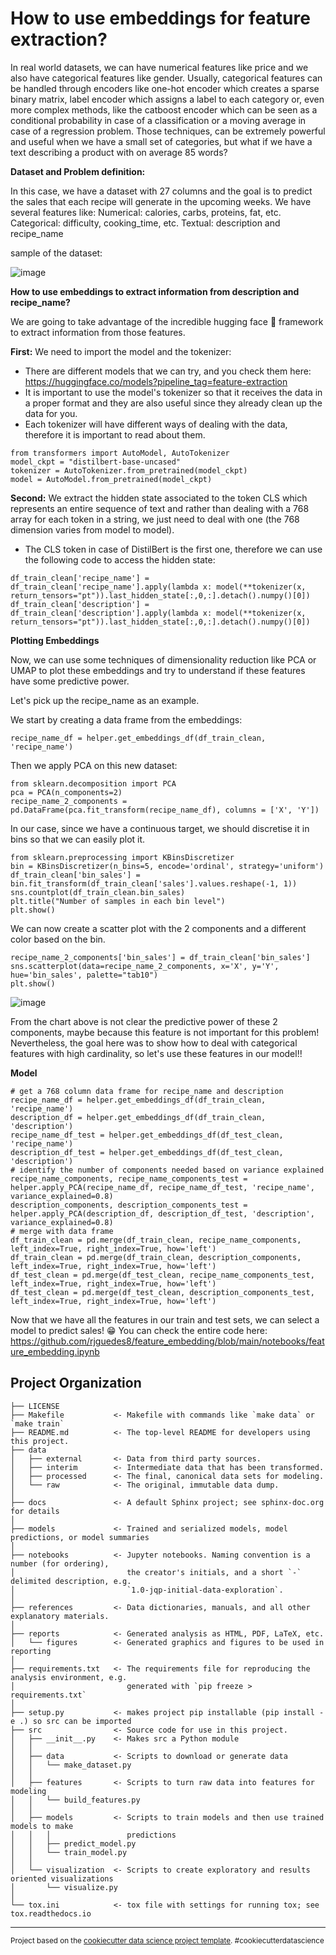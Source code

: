 How to use embeddings for feature extraction?
==============================

In real world datasets, we can have numerical features like price and we also have categorical features like gender.
Usually, categorical features can be handled through encoders like one-hot encoder which creates a sparse binary matrix, label encoder which assigns a label to each category or, even more complex methods, like the catboost encoder which can be seen as a conditional probability in case of a classification or a moving average in case of a regression problem.
Those techniques, can be extremely powerful and useful when we have a small set of categories, but what if we have a text describing a product with on average 85 words?


**Dataset and Problem definition:**

In this case, we have a dataset with 27 columns and the goal is to predict the sales that each recipe will generate in the upcoming weeks.
We have several features like:
Numerical: calories, carbs, proteins, fat, etc.
Categorical: difficulty, cooking_time, etc.
Textual: description and recipe_name

sample of the dataset:

![image](https://user-images.githubusercontent.com/104824314/194349314-765659ec-3e72-473e-8c5a-63e6f266d559.png)


**How to use embeddings to extract information from description and recipe_name?**

We are going to take advantage of the incredible hugging face 🤗 framework to extract information from those features.

**First:** We need to import the model and the tokenizer:
 - There are different models that we can try, and you check them here: https://huggingface.co/models?pipeline_tag=feature-extraction
 - It is important to use the model's tokenizer so that it receives the data in a proper format and they are also useful since they already clean up the data for you.
 - Each tokenizer will have different ways of dealing with the data, therefore it is important to read about them.
```
from transformers import AutoModel, AutoTokenizer
model_ckpt = "distilbert-base-uncased"
tokenizer = AutoTokenizer.from_pretrained(model_ckpt)
model = AutoModel.from_pretrained(model_ckpt)
```

**Second:** We extract the hidden state associated to the token CLS which represents an entire sequence of text and rather than dealing with a 768 array for each token in a string, we just need to deal with one (the 768 dimension varies from model to model).
 - The CLS token in case of DistilBert is the first one, therefore we can use the following code to access the hidden state:

```
df_train_clean['recipe_name'] = df_train_clean['recipe_name'].apply(lambda x: model(**tokenizer(x, return_tensors="pt")).last_hidden_state[:,0,:].detach().numpy()[0])
df_train_clean['description'] = df_train_clean['description'].apply(lambda x: model(**tokenizer(x, return_tensors="pt")).last_hidden_state[:,0,:].detach().numpy()[0])
```

**Plotting Embeddings**

Now, we can use some techniques of dimensionality reduction like PCA or UMAP to plot these embeddings and try to understand if these features have some predictive power.

Let's pick up the recipe_name as an example.

We start by creating a data frame from the embeddings:
```
recipe_name_df = helper.get_embeddings_df(df_train_clean, 'recipe_name')
```

Then we apply PCA on this new dataset:
```
from sklearn.decomposition import PCA
pca = PCA(n_components=2)
recipe_name_2_components = pd.DataFrame(pca.fit_transform(recipe_name_df), columns = ['X', 'Y'])
```

In our case, since we have a continuous target, we should discretise it in bins so that we can easily plot it.
```
from sklearn.preprocessing import KBinsDiscretizer
bin = KBinsDiscretizer(n_bins=5, encode='ordinal', strategy='uniform')
df_train_clean['bin_sales'] = bin.fit_transform(df_train_clean['sales'].values.reshape(-1, 1))
sns.countplot(df_train_clean.bin_sales)
plt.title("Number of samples in each bin level")
plt.show()
```

We can now create a scatter plot with the 2 components and a different color based on the bin.

```
recipe_name_2_components['bin_sales'] = df_train_clean['bin_sales']
sns.scatterplot(data=recipe_name_2_components, x='X', y='Y', hue='bin_sales', palette="tab10")
plt.show()
```
![image](https://user-images.githubusercontent.com/104824314/194350255-53489e49-fe83-4b13-82bf-4026d86c506e.png)

From the chart above is not clear the predictive power of these 2 components, maybe because this feature is not important for this problem!
Nevertheless, the goal here was to show how to deal with categorical features with high cardinality, so let's use these features in our model!!


**Model**
```
# get a 768 column data frame for recipe_name and description
recipe_name_df = helper.get_embeddings_df(df_train_clean, 'recipe_name')
description_df = helper.get_embeddings_df(df_train_clean, 'description')
recipe_name_df_test = helper.get_embeddings_df(df_test_clean, 'recipe_name')
description_df_test = helper.get_embeddings_df(df_test_clean, 'description')
# identify the number of components needed based on variance explained
recipe_name_components, recipe_name_components_test = helper.apply_PCA(recipe_name_df, recipe_name_df_test, 'recipe_name', variance_explained=0.8)
description_components, description_components_test = helper.apply_PCA(description_df, description_df_test, 'description', variance_explained=0.8)
# merge with data frame
df_train_clean = pd.merge(df_train_clean, recipe_name_components, left_index=True, right_index=True, how='left')
df_train_clean = pd.merge(df_train_clean, description_components, left_index=True, right_index=True, how='left')
df_test_clean = pd.merge(df_test_clean, recipe_name_components_test, left_index=True, right_index=True, how='left')
df_test_clean = pd.merge(df_test_clean, description_components_test, left_index=True, right_index=True, how='left')
```

Now that we have all the features in our train and test sets, we can select a model to predict sales! 😁
You can check the entire code here: https://github.com/rjguedes8/feature_embedding/blob/main/notebooks/feature_embedding.ipynb

Project Organization
------------

    ├── LICENSE
    ├── Makefile           <- Makefile with commands like `make data` or `make train`
    ├── README.md          <- The top-level README for developers using this project.
    ├── data
    │   ├── external       <- Data from third party sources.
    │   ├── interim        <- Intermediate data that has been transformed.
    │   ├── processed      <- The final, canonical data sets for modeling.
    │   └── raw            <- The original, immutable data dump.
    │
    ├── docs               <- A default Sphinx project; see sphinx-doc.org for details
    │
    ├── models             <- Trained and serialized models, model predictions, or model summaries
    │
    ├── notebooks          <- Jupyter notebooks. Naming convention is a number (for ordering),
    │                         the creator's initials, and a short `-` delimited description, e.g.
    │                         `1.0-jqp-initial-data-exploration`.
    │
    ├── references         <- Data dictionaries, manuals, and all other explanatory materials.
    │
    ├── reports            <- Generated analysis as HTML, PDF, LaTeX, etc.
    │   └── figures        <- Generated graphics and figures to be used in reporting
    │
    ├── requirements.txt   <- The requirements file for reproducing the analysis environment, e.g.
    │                         generated with `pip freeze > requirements.txt`
    │
    ├── setup.py           <- makes project pip installable (pip install -e .) so src can be imported
    ├── src                <- Source code for use in this project.
    │   ├── __init__.py    <- Makes src a Python module
    │   │
    │   ├── data           <- Scripts to download or generate data
    │   │   └── make_dataset.py
    │   │
    │   ├── features       <- Scripts to turn raw data into features for modeling
    │   │   └── build_features.py
    │   │
    │   ├── models         <- Scripts to train models and then use trained models to make
    │   │   │                 predictions
    │   │   ├── predict_model.py
    │   │   └── train_model.py
    │   │
    │   └── visualization  <- Scripts to create exploratory and results oriented visualizations
    │       └── visualize.py
    │
    └── tox.ini            <- tox file with settings for running tox; see tox.readthedocs.io


--------

<p><small>Project based on the <a target="_blank" href="https://drivendata.github.io/cookiecutter-data-science/">cookiecutter data science project template</a>. #cookiecutterdatascience</small></p>
